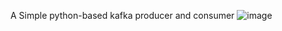 A Simple python-based kafka producer and consumer
![image](https://github.com/user-attachments/assets/184243a5-f4ba-4894-9ee4-1a35e98bc681)

